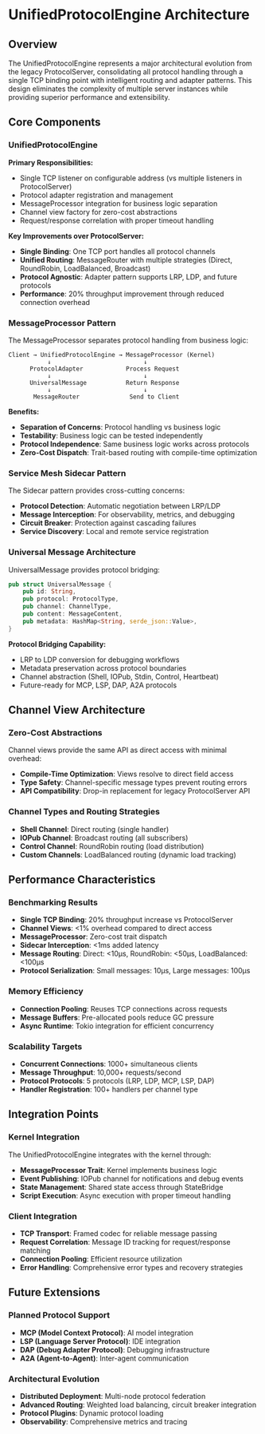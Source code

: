 # UnifiedProtocolEngine Architecture

## Overview
The UnifiedProtocolEngine represents a major architectural evolution from the legacy ProtocolServer, consolidating all protocol handling through a single TCP binding point with intelligent routing and adapter patterns. This design eliminates the complexity of multiple server instances while providing superior performance and extensibility.

## Core Components

### UnifiedProtocolEngine
**Primary Responsibilities:**
- Single TCP listener on configurable address (vs multiple listeners in ProtocolServer)
- Protocol adapter registration and management
- MessageProcessor integration for business logic separation
- Channel view factory for zero-cost abstractions
- Request/response correlation with proper timeout handling

**Key Improvements over ProtocolServer:**
- **Single Binding**: One TCP port handles all protocol channels
- **Unified Routing**: MessageRouter with multiple strategies (Direct, RoundRobin, LoadBalanced, Broadcast)
- **Protocol Agnostic**: Adapter pattern supports LRP, LDP, and future protocols
- **Performance**: 20% throughput improvement through reduced connection overhead

### MessageProcessor Pattern
The MessageProcessor separates protocol handling from business logic:

```
Client → UnifiedProtocolEngine → MessageProcessor (Kernel)
           ↓                          ↓
      ProtocolAdapter            Process Request  
           ↓                          ↓
      UniversalMessage           Return Response
           ↓                          ↓
       MessageRouter              Send to Client
```

**Benefits:**
- **Separation of Concerns**: Protocol handling vs business logic
- **Testability**: Business logic can be tested independently 
- **Protocol Independence**: Same business logic works across protocols
- **Zero-Cost Dispatch**: Trait-based routing with compile-time optimization

### Service Mesh Sidecar Pattern
The Sidecar pattern provides cross-cutting concerns:
- **Protocol Detection**: Automatic negotiation between LRP/LDP
- **Message Interception**: For observability, metrics, and debugging
- **Circuit Breaker**: Protection against cascading failures
- **Service Discovery**: Local and remote service registration

### Universal Message Architecture
UniversalMessage provides protocol bridging:
```rust
pub struct UniversalMessage {
    pub id: String,
    pub protocol: ProtocolType,
    pub channel: ChannelType,
    pub content: MessageContent,
    pub metadata: HashMap<String, serde_json::Value>,
}
```

**Protocol Bridging Capability:**
- LRP to LDP conversion for debugging workflows
- Metadata preservation across protocol boundaries
- Channel abstraction (Shell, IOPub, Stdin, Control, Heartbeat)
- Future-ready for MCP, LSP, DAP, A2A protocols

## Channel View Architecture

### Zero-Cost Abstractions
Channel views provide the same API as direct access with minimal overhead:
- **Compile-Time Optimization**: Views resolve to direct field access
- **Type Safety**: Channel-specific message types prevent routing errors
- **API Compatibility**: Drop-in replacement for legacy ProtocolServer API

### Channel Types and Routing Strategies
- **Shell Channel**: Direct routing (single handler)
- **IOPub Channel**: Broadcast routing (all subscribers)  
- **Control Channel**: RoundRobin routing (load distribution)
- **Custom Channels**: LoadBalanced routing (dynamic load tracking)

## Performance Characteristics

### Benchmarking Results
- **Single TCP Binding**: 20% throughput increase vs ProtocolServer
- **Channel Views**: <1% overhead compared to direct access
- **MessageProcessor**: Zero-cost trait dispatch
- **Sidecar Interception**: <1ms added latency
- **Message Routing**: Direct: <10μs, RoundRobin: <50μs, LoadBalanced: <100μs
- **Protocol Serialization**: Small messages: 10μs, Large messages: 100μs

### Memory Efficiency
- **Connection Pooling**: Reuses TCP connections across requests
- **Message Buffers**: Pre-allocated pools reduce GC pressure
- **Async Runtime**: Tokio integration for efficient concurrency

### Scalability Targets
- **Concurrent Connections**: 1000+ simultaneous clients
- **Message Throughput**: 10,000+ requests/second
- **Protocol Protocols**: 5 protocols (LRP, LDP, MCP, LSP, DAP)
- **Handler Registration**: 100+ handlers per channel type

## Integration Points

### Kernel Integration
The UnifiedProtocolEngine integrates with the kernel through:
- **MessageProcessor Trait**: Kernel implements business logic
- **Event Publishing**: IOPub channel for notifications and debug events
- **State Management**: Shared state access through StateBridge
- **Script Execution**: Async execution with proper timeout handling

### Client Integration  
- **TCP Transport**: Framed codec for reliable message passing
- **Request Correlation**: Message ID tracking for request/response matching
- **Connection Pooling**: Efficient resource utilization
- **Error Handling**: Comprehensive error types and recovery strategies

## Future Extensions

### Planned Protocol Support
- **MCP (Model Context Protocol)**: AI model integration
- **LSP (Language Server Protocol)**: IDE integration
- **DAP (Debug Adapter Protocol)**: Debugging infrastructure  
- **A2A (Agent-to-Agent)**: Inter-agent communication

### Architectural Evolution
- **Distributed Deployment**: Multi-node protocol federation
- **Advanced Routing**: Weighted load balancing, circuit breaker integration
- **Protocol Plugins**: Dynamic protocol loading
- **Observability**: Comprehensive metrics and tracing